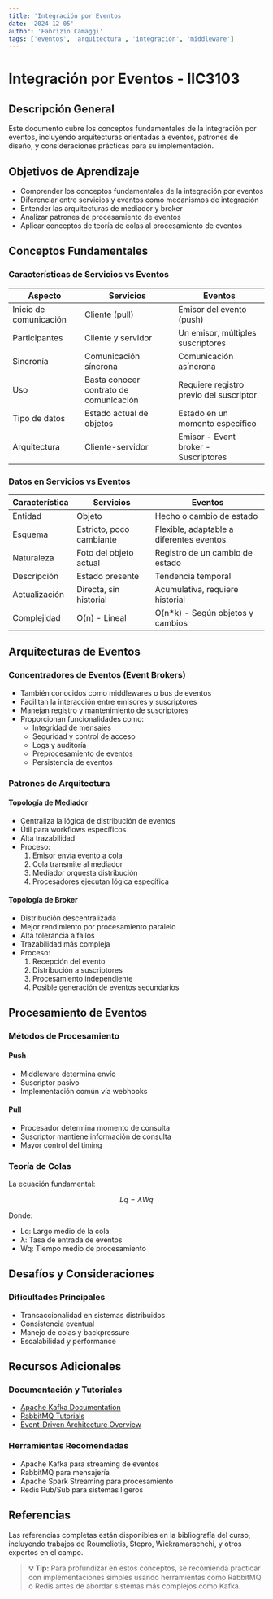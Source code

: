 ```yaml
---
title: 'Integración por Eventos'
date: '2024-12-05'
author: 'Fabrizio Camaggi'
tags: ['eventos', 'arquitectura', 'integración', 'middleware']
---
```


# Integración por Eventos - IIC3103

## Descripción General

Este documento cubre los conceptos fundamentales de la integración por eventos, incluyendo arquitecturas orientadas a eventos, patrones de diseño, y consideraciones prácticas para su implementación.

## Objetivos de Aprendizaje

- Comprender los conceptos fundamentales de la integración por eventos
- Diferenciar entre servicios y eventos como mecanismos de integración
- Entender las arquitecturas de mediador y broker
- Analizar patrones de procesamiento de eventos
- Aplicar conceptos de teoría de colas al procesamiento de eventos

## Conceptos Fundamentales

### Características de Servicios vs Eventos

| Aspecto                | Servicios                              | Eventos                                 |
| ---------------------- | -------------------------------------- | --------------------------------------- |
| Inicio de comunicación | Cliente (pull)                         | Emisor del evento (push)                |
| Participantes          | Cliente y servidor                     | Un emisor, múltiples suscriptores       |
| Sincronía              | Comunicación síncrona                  | Comunicación asíncrona                  |
| Uso                    | Basta conocer contrato de comunicación | Requiere registro previo del suscriptor |
| Tipo de datos          | Estado actual de objetos               | Estado en un momento específico         |
| Arquitectura           | Cliente-servidor                       | Emisor - Event broker - Suscriptores    |

### Datos en Servicios vs Eventos

| Característica | Servicios                | Eventos                                  |
| -------------- | ------------------------ | ---------------------------------------- |
| Entidad        | Objeto                   | Hecho o cambio de estado                 |
| Esquema        | Estricto, poco cambiante | Flexible, adaptable a diferentes eventos |
| Naturaleza     | Foto del objeto actual   | Registro de un cambio de estado          |
| Descripción    | Estado presente          | Tendencia temporal                       |
| Actualización  | Directa, sin historial   | Acumulativa, requiere historial          |
| Complejidad    | O(n) - Lineal            | O(n\*k) - Según objetos y cambios        |

## Arquitecturas de Eventos

### Concentradores de Eventos (Event Brokers)

- También conocidos como middlewares o bus de eventos
- Facilitan la interacción entre emisores y suscriptores
- Manejan registro y mantenimiento de suscriptores
- Proporcionan funcionalidades como:
  - Integridad de mensajes
  - Seguridad y control de acceso
  - Logs y auditoría
  - Preprocesamiento de eventos
  - Persistencia de eventos

### Patrones de Arquitectura

#### Topología de Mediador

- Centraliza la lógica de distribución de eventos
- Útil para workflows específicos
- Alta trazabilidad
- Proceso:
  1. Emisor envía evento a cola
  2. Cola transmite al mediador
  3. Mediador orquesta distribución
  4. Procesadores ejecutan lógica específica

#### Topología de Broker

- Distribución descentralizada
- Mejor rendimiento por procesamiento paralelo
- Alta tolerancia a fallos
- Trazabilidad más compleja
- Proceso:
  1. Recepción del evento
  2. Distribución a suscriptores
  3. Procesamiento independiente
  4. Posible generación de eventos secundarios

## Procesamiento de Eventos

### Métodos de Procesamiento

#### Push

- Middleware determina envío
- Suscriptor pasivo
- Implementación común vía webhooks

#### Pull

- Procesador determina momento de consulta
- Suscriptor mantiene información de consulta
- Mayor control del timing

### Teoría de Colas

La ecuación fundamental:

```math
Lq = λWq
```

Donde:

- Lq: Largo medio de la cola
- λ: Tasa de entrada de eventos
- Wq: Tiempo medio de procesamiento

## Desafíos y Consideraciones

### Dificultades Principales

- Transaccionalidad en sistemas distribuidos
- Consistencia eventual
- Manejo de colas y backpressure
- Escalabilidad y performance

## Recursos Adicionales

### Documentación y Tutoriales

- [Apache Kafka Documentation](https://kafka.apache.org/documentation/)
- [RabbitMQ Tutorials](https://www.rabbitmq.com/getstarted.html)
- [Event-Driven Architecture Overview](https://martinfowler.com/articles/201701-event-driven.html)

### Herramientas Recomendadas

- Apache Kafka para streaming de eventos
- RabbitMQ para mensajería
- Apache Spark Streaming para procesamiento
- Redis Pub/Sub para sistemas ligeros

## Referencias

Las referencias completas están disponibles en la bibliografía del curso, incluyendo trabajos de Roumeliotis, Stepro, Wickramarachchi, y otros expertos en el campo.

> **💡 Tip:** Para profundizar en estos conceptos, se recomienda practicar con implementaciones simples usando herramientas como RabbitMQ o Redis antes de abordar sistemas más complejos como Kafka.
